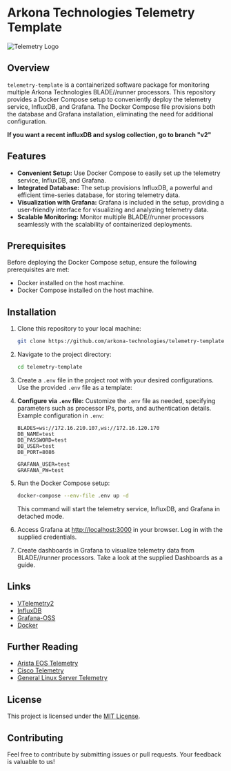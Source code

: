 # Arkona Technologies Telemetry Template

![Telemetry Logo](.readme/blade-runner.png)

## Overview

`telemetry-template` is a containerized software package for monitoring multiple Arkona Technologies BLADE//runner processors. This repository provides a Docker Compose setup to conveniently deploy the telemetry service, InfluxDB, and Grafana. The Docker Compose file provisions both the database and Grafana installation, eliminating the need for additional configuration.

**If you want a recent influxDB and syslog collection, go to branch "v2"**

## Features

- **Convenient Setup:** Use Docker Compose to easily set up the telemetry service, InfluxDB, and Grafana.
- **Integrated Database:** The setup provisions InfluxDB, a powerful and efficient time-series database, for storing telemetry data.
- **Visualization with Grafana:** Grafana is included in the setup, providing a user-friendly interface for visualizing and analyzing telemetry data.
- **Scalable Monitoring:** Monitor multiple BLADE//runner processors seamlessly with the scalability of containerized deployments.

## Prerequisites

Before deploying the Docker Compose setup, ensure the following prerequisites are met:

- Docker installed on the host machine.
- Docker Compose installed on the host machine.

## Installation

1. Clone this repository to your local machine:

   ```bash
   git clone https://github.com/arkona-technologies/telemetry-template.git
   ```

2. Navigate to the project directory:

   ```bash
   cd telemetry-template
   ```

3. Create a `.env` file in the project root with your desired configurations. Use the provided `.env` file as a template:

4. **Configure via `.env` file:** Customize the `.env` file as needed, specifying parameters such as processor IPs, ports, and authentication details. Example configuration in `.env`:

   ```env
   BLADES=ws://172.16.210.107,ws://172.16.120.170
   DB_NAME=test
   DB_PASSWORD=test
   DB_USER=test
   DB_PORT=8086

   GRAFANA_USER=test
   GRAFANA_PW=test
   ```

5. Run the Docker Compose setup:

   ```bash
   docker-compose --env-file .env up -d
   ```

   This command will start the telemetry service, InfluxDB, and Grafana in detached mode.

6. Access Grafana at [http://localhost:3000](http://localhost:3000) in your browser. Log in with the supplied credentials.

7. Create dashboards in Grafana to visualize telemetry data from BLADE//runner processors. Take a look at the supplied Dashboards as a guide.


## Links

- [VTelemetry2](https://hub.docker.com/r/arkonatechnologies/vtelemetry2)
- [InfluxDB](https://hub.docker.com/_/influxdb)
- [Grafana-OSS](https://hub.docker.com/r/grafana/grafana-oss)
- [Docker](https://www.docker.com/)

## Further Reading
- [Arista EOS Telemetry ](https://arista.my.site.com/AristaCommunity/s/article/streaming-eos-telemetry-states-to-influxdb)
- [Cisco Telemetry](https://ultraconfig.com.au/blog/cisco-telemetry-tutorial-with-telegraf-influxdb-and-grafana/)
- [General Linux Server Telemetry](https://community.hetzner.com/tutorials/server-monitoring-using-grafana-and-influxdb)

## License

This project is licensed under the [MIT License](LICENSE).

## Contributing

Feel free to contribute by submitting issues or pull requests. Your feedback is valuable to us!

